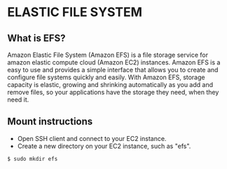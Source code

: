 # ELASTIC FILE SYSTEM
## What is EFS?

Amazon Elastic File System (Amazon EFS) is a file storage service for amazon elastic compute cloud (Amazon EC2) instances.
Amazon EFS is a easy to use and provides a simple interface that allows you to create and configure file systems quickly and easily. With Amazon EFS, storage capacity is elastic, growing and shrinking automatically as you add and remove files, so your applications have the storage they need, when they need it.

## Mount instructions

- Open SSH client and connect to your EC2 instance.
- Create a new directory on your EC2 instance, such as "efs".
```sh
$ sudo mkdir efs
```